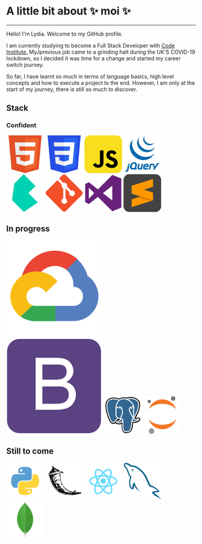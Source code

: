 # A little bit about ✨ moi ✨
---
Hello! I'm Lydia. Welcome to my GitHub profile.

I am currently studying to become a Full Stack Developer with [Code Institute.](https://codeinstitute.net/) MyJprevious job came to a grinding halt during the UK'S COVID-19 lockdown, so I decided it was time for a change and started my career switch journey. 

So far, I have learnt so much in terms of language basics, high level concepts and how to execute a project to the end. However, I am only at the start of my journey, there is still so much to discover.

## Stack
### Confident
<img src="https://github.com/edent/SuperTinyIcons/blob/master/images/svg/html5.svg" width="100">
<img src="https://github.com/edent/SuperTinyIcons/blob/master/images/svg/css3.svg" width="100">
<img src="https://github.com/edent/SuperTinyIcons/blob/master/images/svg/javascript.svg" width="100">
<img src="https://github.com/devicons/devicon/blob/master/icons/jquery/jquery-plain-wordmark.svg" width="100">
<img src="https://github.com/devicons/devicon/blob/master/icons/bulma/bulma-plain.svg" width="100">
<img src="https://github.com/devicons/devicon/blob/master/icons/git/git-original.svg" width="100">
<img src="https://github.com/devicons/devicon/blob/master/icons/visualstudio/visualstudio-plain.svg" width="100">
<img src="https://github.com/edent/SuperTinyIcons/blob/master/images/svg/sublimetext.svg" width="100">

## In progress
<img src="https://github.com/devicons/devicon/blob/master/icons/googlecloud/googlecloud-original.svg">
<img src="https://github.com/devicons/devicon/blob/master/icons/bootstrap/bootstrap-plain.svg">
<img src="https://github.com/devicons/devicon/blob/master/icons/postgresql/postgresql-original.svg" width="100">
<img src="https://github.com/devicons/devicon/blob/master/icons/jupyter/jupyter-original.svg" width="100">

## Still to come
<img src="https://github.com/edent/SuperTinyIcons/blob/master/images/svg/python.svg" width="100">
<img src="https://github.com/devicons/devicon/blob/master/icons/flask/flask-original.svg" width="100">
<img src="https://github.com/edent/SuperTinyIcons/blob/master/images/svg/react.svg" width="100">
<img src="https://github.com/devicons/devicon/blob/master/icons/mysql/mysql-original.svg" width="100">
<img src="https://github.com/devicons/devicon/blob/master/icons/mongodb/mongodb-original.svg" width="100">
